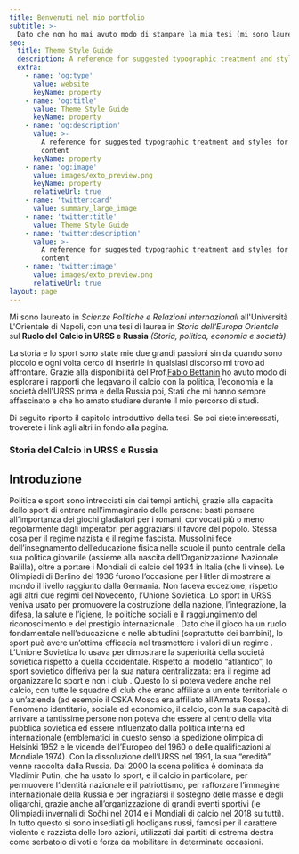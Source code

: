 ```yaml
---
title: Benvenuti nel mio portfolio
subtitle: >-
  Dato che non ho mai avuto modo di stampare la mia tesi (mi sono laureato in pieno primo lockdown), ho deciso di pubblicarla online, in questo sito che voglio utilizzare anche come mio portfolio.
seo:
  title: Theme Style Guide
  description: A reference for suggested typographic treatment and styles for your content
  extra:
    - name: 'og:type'
      value: website
      keyName: property
    - name: 'og:title'
      value: Theme Style Guide
      keyName: property
    - name: 'og:description'
      value: >-
        A reference for suggested typographic treatment and styles for your
        content
      keyName: property
    - name: 'og:image'
      value: images/exto_preview.png
      keyName: property
      relativeUrl: true
    - name: 'twitter:card'
      value: summary_large_image
    - name: 'twitter:title'
      value: Theme Style Guide
    - name: 'twitter:description'
      value: >-
        A reference for suggested typographic treatment and styles for your
        content
    - name: 'twitter:image'
      value: images/exto_preview.png
      relativeUrl: true
layout: page
---
```


Mi sono laureato in *Scienze Politiche e Relazioni internazionali* all'Università L'Orientale di Napoli, con una tesi di laurea in *Storia dell'Europa Orientale* sul **Ruolo del Calcio in URSS e Russia** *(Storia, politica, economia e società)*.

La storia e lo sport sono state mie due grandi passioni sin da quando sono piccolo e ogni volta cerco di inserirle in qualsiasi discorso mi trovo ad affrontare. Grazie alla disponibilità del Prof.[Fabio Bettanin](https://docenti.unior.it/index2.php?user_id=fbettanin&content_id_start=1) ho avuto modo di esplorare i rapporti che legavano il calcio con la politica, l'economia e la società dell'URSS prima e della Russia poi, Stati che mi hanno sempre affascinato e che ho amato studiare durante il mio percorso di studi.

Di seguito riporto il capitolo introduttivo della tesi. Se poi siete interessati, troverete i link agli altri in fondo alla pagina.



### Storia del Calcio in URSS e Russia

## Introduzione

Politica e sport sono intrecciati sin dai tempi antichi, grazie alla capacità dello sport di entrare nell’immaginario delle persone: basti pensare all’importanza dei giochi gladiatori per i romani, convocati più o meno regolarmente dagli imperatori per aggraziarsi il favore del popolo. Stessa cosa per il regime nazista e il regime fascista. Mussolini fece dell’insegnamento dell’educazione fisica nelle scuole il punto centrale della sua politica giovanile (assieme alla nascita dell’Organizzazione Nazionale Balilla), oltre a portare i Mondiali di calcio del 1934 in Italia (che li vinse). Le Olimpiadi di Berlino del 1936 furono l’occasione per Hitler di mostrare al mondo il livello raggiunto dalla Germania. Non faceva eccezione, rispetto agli altri due regimi del Novecento, l’Unione Sovietica. Lo sport in URSS veniva usato per promuovere la costruzione della nazione, l’integrazione, la difesa, la salute e l’igiene, le politiche sociali e il raggiungimento del riconoscimento e del prestigio internazionale . Dato che il gioco ha un ruolo fondamentale nell’educazione e nelle abitudini (soprattutto dei bambini), lo sport può avere un’ottima efficacia nel trasmettere i valori di un regime . L’Unione Sovietica lo usava per dimostrare la superiorità della società sovietica rispetto a quella occidentale. Rispetto al modello “atlantico”, lo sport sovietico differiva per la sua natura centralizzata: era il regime ad organizzare lo sport e non i club . Questo lo si poteva vedere anche nel calcio, con tutte le squadre di club che erano affiliate a un ente territoriale o a un’azienda (ad esempio il CSKA Mosca era affiliato all’Armata Rossa). Fenomeno identitario, sociale ed economico, il calcio, con la sua capacità di arrivare a tantissime persone non poteva che essere al centro della vita pubblica sovietica ed essere influenzato dalla politica interna ed internazionale (emblematici in questo senso la spedizione olimpica di Helsinki 1952 e le vicende dell’Europeo del 1960 o delle qualificazioni al Mondiale 1974). Con la dissoluzione dell’URSS nel 1991, la sua “eredità” venne raccolta dalla Russia. Dal 2000 la scena politica è dominata da Vladimir Putin, che ha usato lo sport, e il calcio in particolare, per permuovere l’identità nazionale e il patriottismo, per rafforzare l’immagine internazionale della Russia e per ingraziarsi il sostegno delle masse e degli oligarchi, grazie anche all’organizzazione di grandi eventi sportivi (le Olimpiadi invernali di Sočhi nel 2014 e i Mondiali di calcio nel 2018 su tutti). In tutto questo si sono insediati gli hooligans russi, famosi per il carattere violento e razzista delle loro azioni, utilizzati dai partiti di estrema destra come serbatoio di voti e forza da mobilitare in determinate occasioni.




